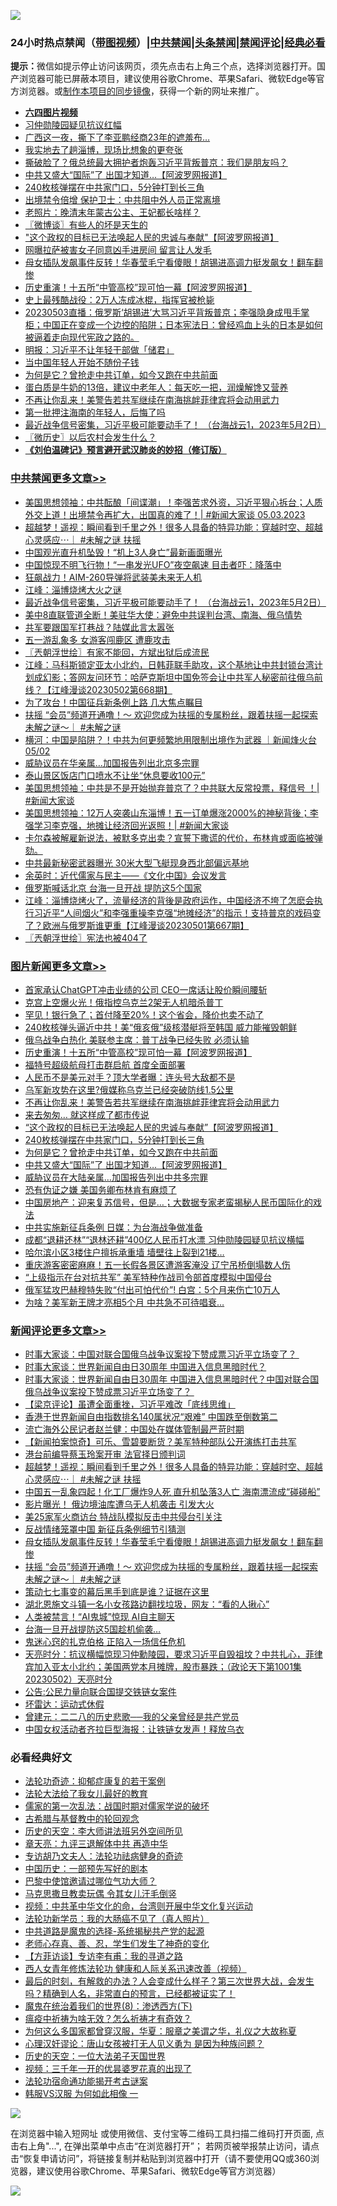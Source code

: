 ![](https://raw.githubusercontent.com/jsvpn/jsproxy/dev/64photo/fqnews-qr.jpg)

<div id="tt">
<h3>24小时热点禁闻（<a href="https://aaa.v2dns.tk/?QAjUl=BgRp5UNKRn&T5Vk=fPVH&Q59Ab=WxGE" target="_blank">带图视频</a>）|<a href="#%E4%B8%AD%E5%85%B1%E7%A6%81%E9%97%BB%E6%9B%B4%E5%A4%9A%E6%96%87%E7%AB%A0">中共禁闻</a>|<a href="#%E5%9B%BE%E7%89%87%E6%96%B0%E9%97%BB%E6%9B%B4%E5%A4%9A%E6%96%87%E7%AB%A0">头条禁闻</a>|<a href="#%E6%96%B0%E9%97%BB%E8%AF%84%E8%AE%BA%E6%9B%B4%E5%A4%9A%E6%96%87%E7%AB%A0">禁闻评论|<a href="#%E5%BF%85%E7%9C%8B%E7%BB%8F%E5%85%B8%E5%A5%BD%E6%96%87">经典必看</a></h3>
<div><b>提示：</b>微信如提示停止访问该网页，须先点击右上角三个点，选择浏览器打开。国产浏览器可能已屏蔽本项目，建议使用谷歌Chrome、苹果Safari、微软Edge等官方浏览器。或<a href="%E5%88%B6%E4%BD%9Cgit%E7%A6%81%E9%97%BB%E9%95%9C%E5%83%8F.md">制作本项目的同步镜像</a>，获得一个新的网址来推广。</div>
<ul>
<li><b><a href="http://d2.v2rss.gq/64.mp4" target="_blank">六四图片视频</a></b></li>
<li><a href="/cnnews/20230503/1879426.md">习仲勋陵园疑见抗议红幅</a></li>
<li><a href="/yule/20230503/1879440.md">广西这一夜，撕下了李亚鹏经商23年的遮羞布…</a></li>
<li><a href="/cnnews/20230503/1879480.md">我实地去了趟淄博，现场比想象的更夸张</a></li>
<li><a href="/baitai/20230503/1879531.md">撕破脸了？俄总统最大拥护者炮轰习近平背叛普京：我们是朋友吗？</a></li>
<li><a href="/topimagenews/20230503/1879467.md">中共又盛大“国际”了 出国才知道…【阿波罗网报道】</a></li>
<li><a href="/topimagenews/20230503/1879522.md">240枚核弹摆在中共家门口，5分钟打到长三角</a></li>
<li><a href="/baitai/20230503/1879449.md">出境禁令倍增 保护卫士：中共阻中外人员正常离境</a></li>
<li><a href="/lifebaike/20230503/1879477.md">老照片：晚清末年蒙古公主、王妃都长啥样？</a></li>
<li><a href="/ssgc/20230503/1879517.md">〖微博谈〗有些人的坏是天生的</a></li>
<li><a href="/topimagenews/20230503/1879548.md">"这个政权的目标已无法唤起人民的忠诚与奉献"【阿波罗网报道】</a></li>
<li><a href="/cnnews/20230503/1879680.md">网曝拉萨被害女子同意凶手进房间 留言让人发毛</a></li>
<li><a href="/comments/20230503/1879608.md">母女插队发飙事件反转！华春莹毛宁看傻眼！胡锡进高调力挺发飙女！翻车翻惨</a></li>
<li><a href="/topimagenews/20230503/1879692.md">历史重演！十五所“中管高校”现可怕一幕【阿波罗网报道】</a></li>
<li><a href="/lifebaike/20230503/1879667.md">史上最残酷战役：2万人冻成冰棍，指挥官被枪毙</a></li>
<li><a href="/sohnews/20230503/1879601.md">20230503直播：俄罗斯‘胡锡进’大骂习近平背叛普京；李强隐身成甩手掌柜；中国正在变成一个边控的陷阱；日本宪法日：曾经鸡血上头的日本是如何被逼着走向现代宪政之路的。</a></li>
<li><a href="/headline/20230503/1879729.md">明报：习近平不让年轻干部做「储君」</a></li>
<li><a href="/lifebaike/20230503/1879686.md">当中国年轻人开始不随份子钱</a></li>
<li><a href="/topimagenews/20230503/1879474.md">为何是它？曾抢走中共订单，如今又跑在中共前面</a></li>
<li><a href="/lifebaike/20230503/1879525.md">蛋白质是牛奶的13倍，建议中老年人：每天吃一把，润燥解馋又营养</a></li>
<li><a href="/topimagenews/20230503/1879635.md">不再让你乱来！美警告若共军继续在南海挑衅菲律宾将会动用武力</a></li>
<li><a href="/cnnews/20230503/1879647.md">第一批押注海南的年轻人，后悔了吗</a></li>
<li><a href="/cbnews/20230503/1879505.md">最近战争信号密集，习近平极可能要动手了！ （台海战云1，2023年5月2日）</a></li>
<li><a href="/bblog/20230503/1879515.md">〖微历史〗以后农村会发生什么？</a></li>
<li><b><a href="/comments/20200207/1272816.md" target="_blank">《刘伯温碑记》预言避开武汉肺炎的妙招（修订版）</a></b></li>
</ul>
</div>

<div class="catlist">
<h3><a href="/cbnews/" target="_blank">中共禁闻</a><span><a href="/cbnews/" target="_blank" rel="nofollow">更多文章>></a></span></h3>
<ul>
<li><a href="/cbnews/20230503/1879798.md" target="_blank">美国思想领袖：中共酝酿「间谍潮」！李强苦求外资，习近平狠心拆台；人质外交上道！出境禁令再扩大，出国真的难了！| #新闻大家谈 05.03.2023</a></li>
<li><a href="/comments/20230503/1879766.md" target="_blank">超越梦！遥视：瞬间看到千里之外！很多人具备的特异功能：穿越时空、超越心灵感应⋯｜ #未解之谜 扶摇</a></li>
<li><a href="/cbnews/20230503/1879764.md" target="_blank">中国观光直升机坠毁！“机上3人身亡”最新画面曝光</a></li>
<li><a href="/cbnews/20230503/1879763.md" target="_blank">中国惊现不明飞行物！“一串发光UFO”夜空飙速 目击者吓：降落中</a></li>
<li><a href="/cbnews/20230503/1879752.md" target="_blank">狂飙战力！AIM-260导弹将武装美未来无人机</a></li>
<li><a href="/cbnews/20230503/1879750.md" target="_blank">江峰：淄博烧烤大火之谜</a></li>
<li><a href="/cbnews/20230503/1879505.md" target="_blank">最近战争信号密集，习近平极可能要动手了！ （台海战云1，2023年5月2日）</a></li>
<li><a href="/cbnews/20230503/1879682.md" target="_blank">美中8直联管道全断！美驻华大使：避免中共误判台湾、南海、俄乌情势</a></li>
<li><a href="/cbnews/20230503/1879679.md" target="_blank">共军要跟国军打巷战？陆媒此言太嚣张</a></li>
<li><a href="/cbnews/20230503/1879665.md" target="_blank">五一游乱象多 女游客闯鹿区 遭鹿攻击</a></li>
<li><a href="/cbnews/20230503/1879632.md" target="_blank">〖兲朝浮世绘〗有家不能回，方斌出狱后成流民</a></li>
<li><a href="/cbnews/20230503/1879607.md" target="_blank">江峰：马科斯锁定亚太小北约，日韩菲联手助攻，这个基地让中共封锁台湾计划成幻影；答网友问环节：哈萨克斯坦中国免签会让中共军人秘密前往俄乌前线？【江峰漫谈20230502第668期】</a></li>
<li><a href="/cbnews/20230503/1879595.md" target="_blank">为了攻台！中国征兵新条例上路 几大焦点瞩目</a></li>
<li><a href="/comments/20230503/1879594.md" target="_blank">扶摇 “会员”频道开通噜！～ 欢迎您成为扶摇的专属粉丝，跟着扶摇一起探索未解之谜～｜ #未解之谜</a></li>
<li><a href="/comments/20230503/1879494.md" target="_blank">横河：中国是陷阱？！中共为何更频繁地用限制出境作为武器 ｜新闻烽火台 05/02</a></li>
<li><a href="/cbnews/20230503/1879433.md" target="_blank">威胁议员在华亲属…加国报告列出北京多宗罪</a></li>
<li><a href="/cbnews/20230503/1879432.md" target="_blank">泰山景区饭店门口喷水不让坐“休息要收100元”</a></li>
<li><a href="/cbnews/20230503/1879403.md" target="_blank">美国思想领袖：中共是不是开始抛弃普京了？中共联大反常投票，释信号 ！| #新闻大家谈</a></li>
<li><a href="/cbnews/20230503/1879399.md" target="_blank">美国思想领袖：12万人突袭山东淄博！五一订单爆涨2000%的神秘背後；李强学习李克强，地摊让经济回光返照！| #新闻大家谈</a></li>
<li><a href="/comments/20230502/1879359.md" target="_blank">卡尔森被解雇新说法，被默多克出卖？宣誓下撒谎的代价，布林肯或面临被弹劾。</a></li>
<li><a href="/cbnews/20230502/1879327.md" target="_blank">中共最新秘密武器曝光 30米大型飞艇现身西北部偏远基地</a></li>
<li><a href="/comments/20230502/1879311.md" target="_blank">余英时：近代儒家与民主——《文化中国》会议发言</a></li>
<li><a href="/cbnews/20230502/1879210.md" target="_blank">俄罗斯喊话北京 台海一旦开战 提防这5个国家</a></li>
<li><a href="/cbnews/20230502/1879180.md" target="_blank">江峰：淄博烧烤火了，流量经济的背後是政府运作，中国经济不垮了怎麽会执行习近平“人间烟火”和李强重操李克强“地摊经济”的指示！支持普京的戏码变了？欧洲与俄罗斯谁更重【江峰漫谈20230501第667期】</a></li>
<li><a href="/cbnews/20230502/1879178.md" target="_blank">〖兲朝浮世绘〗宪法也被404了</a></li>

</ul>
</div>
<div class="catlist">
<h3><a href="/topimagenews/" target="_blank">图片新闻</a><span><a href="/topimagenews/" target="_blank" rel="nofollow">更多文章>></a></span></h3>
<ul>
<li><a href="/topimagenews/20230503/1879827.md" target="_blank">首家承认ChatGPT冲击业绩的公司 CEO一席话让股价瞬间腰斩</a></li>
<li><a href="/topimagenews/20230503/1879801.md" target="_blank">克宫上空爆火光！俄指控乌克兰2架无人机暗杀普丁</a></li>
<li><a href="/topimagenews/20230503/1879751.md" target="_blank">罕见！银行急了；首付降至20%！这个省会，降价也卖不动了</a></li>
<li><a href="/topimagenews/20230503/1879733.md" target="_blank">240枚核弹头逼近中共！美“俄亥俄”级核潜艇将至韩国 威力能摧毁朝鲜</a></li>
<li><a href="/topimagenews/20230503/1879703.md" target="_blank">俄乌战争白热化 美联参主席：普丁战争已经失败 必须认输</a></li>
<li><a href="/topimagenews/20230503/1879692.md" target="_blank">历史重演！十五所“中管高校”现可怕一幕【阿波罗网报道】</a></li>
<li><a href="/topimagenews/20230503/1879664.md" target="_blank">福特号超级航母打击群启航 首度全面部署</a></li>
<li><a href="/topimagenews/20230503/1879654.md" target="_blank">人民币不是美元对手？顶大学者曝：连头号大敌都不是</a></li>
<li><a href="/topimagenews/20230503/1879646.md" target="_blank">乌军新攻势在这里?俄媒称乌克兰已经突破防线1.5公里</a></li>
<li><a href="/topimagenews/20230503/1879635.md" target="_blank">不再让你乱来！美警告若共军继续在南海挑衅菲律宾将会动用武力</a></li>
<li><a href="/topimagenews/20230503/1879606.md" target="_blank">来去匆匆… 就这样成了都市传说</a></li>
<li><a href="/topimagenews/20230503/1879548.md" target="_blank">&#8220;这个政权的目标已无法唤起人民的忠诚与奉献&#8221;【阿波罗网报道】</a></li>
<li><a href="/topimagenews/20230503/1879522.md" target="_blank">240枚核弹摆在中共家门口，5分钟打到长三角</a></li>
<li><a href="/topimagenews/20230503/1879474.md" target="_blank">为何是它？曾抢走中共订单，如今又跑在中共前面</a></li>
<li><a href="/topimagenews/20230503/1879467.md" target="_blank">中共又盛大“国际”了 出国才知道…【阿波罗网报道】</a></li>
<li><a href="/topimagenews/20230503/1879454.md" target="_blank">威胁议员在大陆亲属&#8230;加国报告列出中共多宗罪</a></li>
<li><a href="/topimagenews/20230503/1879453.md" target="_blank">恐有伪证之嫌 美国务卿布林肯有麻烦了</a></li>
<li><a href="/topimagenews/20230502/1879287.md" target="_blank">中国房地产：迎来复苏信号，但是…；大数据专家老蛮揭秘人民币国际化的戏法</a></li>
<li><a href="/topimagenews/20230502/1879286.md" target="_blank">中共实施新征兵条例 日媒：为台海战争做准备</a></li>
<li><a href="/topimagenews/20230502/1879273.md" target="_blank">成都“退耕还林”“退林还耕”400亿人民币打水漂 习仲勋陵园疑见抗议横幅</a></li>
<li><a href="/topimagenews/20230502/1879255.md" target="_blank">哈尔滨小区3楼住户擅拆承重墙 墙壁往上裂到21楼…</a></li>
<li><a href="/topimagenews/20230502/1879242.md" target="_blank">重庆游客密密麻麻！五一长假各景区遭游客淹没 辽宁吊桥倒塌数人伤</a></li>
<li><a href="/topimagenews/20230502/1879228.md" target="_blank">“上级指示在台对抗共军” 美军特种作战司令部首度模拟中国侵台</a></li>
<li><a href="/topimagenews/20230502/1879223.md" target="_blank">俄军猛攻巴赫穆特失败“付出可怕代价”! 白宫：5个月来伤亡10万人</a></li>
<li><a href="/topimagenews/20230502/1879196.md" target="_blank">为啥？美军新王牌才亮相5个月 中共急不可待唱衰…</a></li>

</ul>
</div>
<div class="catlist">
<h3><a href="/comments/" target="_blank">新闻评论</a><span><a href="/comments/" target="_blank" rel="nofollow">更多文章>></a></span></h3>
<ul>
<li><a href="/comments/20230503/1879830.md" target="_blank">时事大家谈：中国对联合国俄乌战争议案投下赞成票习近平立场变了？&#160;</a></li>
<li><a href="/comments/20230503/1879829.md" target="_blank">时事大家谈：世界新闻自由日30周年 中国进入信息黑暗时代？</a></li>
<li><a href="/comments/20230503/1879807.md" target="_blank">时事大家谈：世界新闻自由日30周年 中国进入信息黑暗时代？中国对联合国俄乌战争议案投下赞成票习近平立场变了？&#160;</a></li>
<li><a href="/comments/20230503/1879784.md" target="_blank">【梁京评论】虽遭全面重挫，习近平难改「底线思维」</a></li>
<li><a href="/comments/20230503/1879782.md" target="_blank">香港于世界新闻自由指数排名140属状况“艰难” 中国跌至倒数第二</a></li>
<li><a href="/comments/20230503/1879780.md" target="_blank">流亡海外公民记者赵兰健：中国处在媒体管制最严苛时期</a></li>
<li><a href="/comments/20230503/1879777.md" target="_blank">【新闻拍案惊奇】可乐、雪碧要断货？美军特种部队公开演练打击共军</a></li>
<li><a href="/comments/20230503/1879775.md" target="_blank">港台前编导蔡玉玲案开审 法官择日颁判词</a></li>
<li><a href="/comments/20230503/1879766.md" target="_blank">超越梦！遥视：瞬间看到千里之外！很多人具备的特异功能：穿越时空、超越心灵感应⋯｜ #未解之谜 扶摇</a></li>
<li><a href="/comments/20230503/1879762.md" target="_blank">中国五一乱象四起！化工厂爆炸9人死 直升机坠落3人亡 海南漂流成“碰碰船”</a></li>
<li><a href="/comments/20230503/1879761.md" target="_blank">影片曝光！ 俄边境油库遭乌无人机袭击 引发大火</a></li>
<li><a href="/comments/20230503/1879743.md" target="_blank">美25家军火商访台 特战队模拟反击中共侵台引关注</a></li>
<li><a href="/comments/20230503/1879742.md" target="_blank">反战情绪笼罩中国 新征兵条例细节引猜测</a></li>
<li><a href="/comments/20230503/1879608.md" target="_blank">母女插队发飙事件反转！华春莹毛宁看傻眼！胡锡进高调力挺发飙女！翻车翻惨</a></li>
<li><a href="/comments/20230503/1879594.md" target="_blank">扶摇 “会员”频道开通噜！～ 欢迎您成为扶摇的专属粉丝，跟着扶摇一起探索未解之谜～｜ #未解之谜</a></li>
<li><a href="/comments/20230503/1879591.md" target="_blank">策动七七事变的幕后黑手到底是谁？证据在这里</a></li>
<li><a href="/comments/20230503/1879590.md" target="_blank">湖北恩施文斗镇一名小女孩路边翻找垃圾，网友：“看的人揪心”</a></li>
<li><a href="/comments/20230503/1879586.md" target="_blank">人类被禁言！“AI鬼城”惊现 AI自主聊天</a></li>
<li><a href="/comments/20230503/1879585.md" target="_blank">台海一旦开战提防这5国趁机偷袭…</a></li>
<li><a href="/comments/20230503/1879584.md" target="_blank">鬼迷心窍的扎克伯格 正陷入一场信任危机</a></li>
<li><a href="/comments/20230503/1879575.md" target="_blank">天亮时分：抗议横幅惊现习仲勳陵园，要求习近平自毁祖坟？中共扎心，菲律宾加入亚太小北约；美国两党本月摊牌，股市暴跌；（政论天下第1001集 20230502）天亮时分</a></li>
<li><a href="/comments/20230503/1879559.md" target="_blank">公告:公民力量向联合国提交铁链女案件</a></li>
<li><a href="/comments/20230503/1879558.md" target="_blank">坏雷达：运动式休假</a></li>
<li><a href="/comments/20230503/1879557.md" target="_blank">曾建元：二二八的历史悲歌──我的父亲曾经是共产党员</a></li>
<li><a href="/comments/20230503/1879556.md" target="_blank">中国女权活动者齐拉巨型海报：让铁链女发声！释放乌衣</a></li>

</ul>
</div>

<div class="catlist">
<h3>必看经典好文</h3>
<ul>
<li><a href="/cbnews/20220708/1755180.md" target="_blank">法轮功奇迹：抑郁症康复的若干案例</a></li>
<li><a href="/cbnews/20200516/1329218.md" target="_blank">法轮大法给了我女儿最好的教育</a></li>
<li><a href="/comments/20191110/1037275.md" target="_blank">儒家的第一次乱法：战国时期对儒家学说的破坏</a></li>
<li><a href="/comments/20220503/1727847.md" target="_blank">古希腊与基督教中的轮回观念</a></li>
<li><a href="/tculture/20121025/73064.md" target="_blank">历史的天空：李大师讲法班另外空间所见</a></li>
<li><a href="/comments/20131119/1029445.md" target="_blank">章天亮：九评三退解体中共 再造中华</a></li>
<li><a href="/comments/20221226/1827998.md" target="_blank">专访胡乃文夫人：法轮功祛病健身的奇迹</a></li>
<li><a href="/comments/20220910/1782931.md" target="_blank">中国历史：一部预先写好的剧本</a></li>
<li><a href="/comments/20210728/1595695.md" target="_blank">巴黎中使馆邀请过哪位气功大师？</a></li>
<li><a href="/lifebaike/20180921/1001202.md" target="_blank">马克思撒旦教卖玩偶 令其女儿汗毛倒竖</a></li>
<li><a href="/comments/20220119/1681422.md" target="_blank">视频：中共革中华文化的命，台湾则开展中华文化复兴运动</a></li>
<li><a href="/comments/20210905/1619324.md" target="_blank">法轮功新学员：我的大肠癌不见了（真人照片）</a></li>
<li><a href="/comments/20181209/1044543.md" target="_blank">中共道路是魔鬼的选择-系统揭秘共产党的起源</a></li>
<li><a href="/cbnews/20211221/1668847.md" target="_blank">老师心存真、善、忍，学生们发生了神奇的变化</a></li>
<li><a href="/comments/20210804/1600181.md" target="_blank">【方菲访谈】专访李有甫：我的寻道之路</a></li>
<li><a href="/comments/20220520/1735217.md" target="_blank">西人女青年修炼法轮功 健康和人际关系迅速改善（视频）</a></li>
<li><a href="/comments/20221021/1800167.md" target="_blank">最后的时刻，有解救的办法？人会变成什么样子？第三次世界大战，会发生吗？精确到人名，非常直白的预言，已经都被证实了！</a></li>
<li><a href="/topimagenews/20180527/948714.md" target="_blank">魔鬼在统治着我们的世界(8)：渗透西方(下)</a></li>
<li><a href="/comments/20200502/1322275.md" target="_blank">瘟疫中祈祷为啥无效？怎么祈祷才有奇效？</a></li>
<li><a href="/comments/20220726/1762946.md" target="_blank">为何这么多国家都曾穿汉服，华夏：服章之美谓之华，礼仪之大故称夏</a></li>
<li><a href="/comments/20220614/1745276.md" target="_blank">心理汉奸谬论：唐山女孩被打无人见义勇为 是因为种族问题？</a></li>
<li><a href="/tculture/20121025/73067.md" target="_blank">历史的天空：一位大法弟子天国世界</a></li>
<li><a href="/aomi/qiwen/20151223/484507.md" target="_blank">视频：三千年一开的优昙婆罗花真的出现了</a></li>
<li><a href="/tculture/20121025/73079.md" target="_blank">法轮功宿命通功能揭开考古谜案</a></li>
<li><a href="/bannedvideo/20220228/1697982.md" target="_blank">韩服VS汉服 为何如此相像 一</a></li>

</ul>
</div>

![](https://raw.githubusercontent.com/jsvpn/jsproxy/dev/64photo/fqnews-qr.jpg)

在浏览器中输入短网址 或使用微信、支付宝等二维码工具扫描二维码打开页面, 点击右上角"...", 在弹出菜单中点击“在浏览器打开”； 若网页被举报禁止访问，请点击“恢复申请访问”，将链接复制并粘贴到浏览器中打开（请不要使用QQ或360浏览器，建议使用谷歌Chrome、苹果Safari、微软Edge等官方浏览器）

![](https://raw.githubusercontent.com/jsvpn/jsproxy/dev/64photo/wx.jpg)